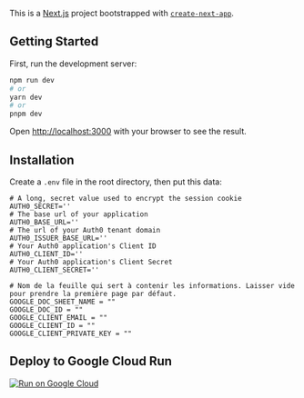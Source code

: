 This is a [Next.js](https://nextjs.org/) project bootstrapped with [`create-next-app`](https://github.com/vercel/next.js/tree/canary/packages/create-next-app).

## Getting Started

First, run the development server:

```bash
npm run dev
# or
yarn dev
# or
pnpm dev
```

Open [http://localhost:3000](http://localhost:3000) with your browser to see the result.

## Installation

Create a `.env` file in the root directory, then put this data:

```
# A long, secret value used to encrypt the session cookie
AUTH0_SECRET=''
# The base url of your application
AUTH0_BASE_URL=''
# The url of your Auth0 tenant domain
AUTH0_ISSUER_BASE_URL=''
# Your Auth0 application's Client ID
AUTH0_CLIENT_ID=''
# Your Auth0 application's Client Secret
AUTH0_CLIENT_SECRET=''

# Nom de la feuille qui sert à contenir les informations. Laisser vide pour prendre la première page par défaut.
GOOGLE_DOC_SHEET_NAME = ""
GOOGLE_DOC_ID = ""
GOOGLE_CLIENT_EMAIL = ""
GOOGLE_CLIENT_ID = ""
GOOGLE_CLIENT_PRIVATE_KEY = ""
```


## Deploy to Google Cloud Run

[![Run on Google Cloud](https://deploy.cloud.run/button.svg)](https://deploy.cloud.run)